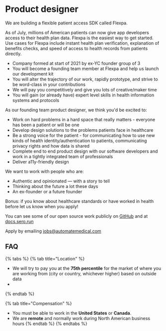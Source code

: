 # Product designer

We are building a flexible patient access SDK called Flexpa.

As of July, millions of American patients can now give app developers access to their health plan data. Flexpa is the easiest way to get started. Use cases for Flexpa include instant health plan verification, explanation of benefits checks, and speed of access to health records from patients directly.

* Company formed at start of 2021 by ex-YC founder group of 3
* You will become a founding team member at Flexpa and help us launch our development kit
* You will alter the trajectory of our work, rapidly prototype, and strive to be word-class in your contributions
* We will pay you competitively and give you lots of creative/maker time
* You will gain (or already have) expert level skills in health information systems and protocols

As our founding team product designer, we think you'd be excited to:

* Work on hard problems in a hard space that really matters - everyone has been a patient or will be one
* Develop design solutions to the problems patients face in healthcare
* Be a strong voice for the patient - for communicating how to use new kinds of health identity/authentication to patients, communicating privacy rights and how data is shared
* Complete end to end product design with our software developers and work in a tightly integrated team of professionals
* Deliver a11y-friendly design

We want to work with people who are:

* Authentic and opinionated — with a story to tell
* Thinking about the future a lot these days
* An ex-founder or a future founder

Bonus: if you know about healthcare standards or have worked in health before let us know when you apply!

You can see some of our open source work publicly on [GitHub](http://github.com/automate-medical/sero) and at [docs.sero.run](http://docs.sero.run)

Apply by emailing [jobs@automatemedical.com](https://www.automatemedical.com)



## FAQ

{% tabs %}
{% tab title="Location" %}
* We will try to pay you at the **75th percentile** for the market of where you are working from (city or country, whichever higher) based on outside data
*
{% endtab %}

{% tab title="Compensation" %}
* You must be able to work in the **United States** or **Canada**.
* We are **remote** and normally work during North American business hours
{% endtab %}
{% endtabs %}
